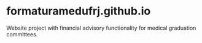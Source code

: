 # formaturamedufrj.github.io
Website project with financial advisory functionality for medical graduation committees.
